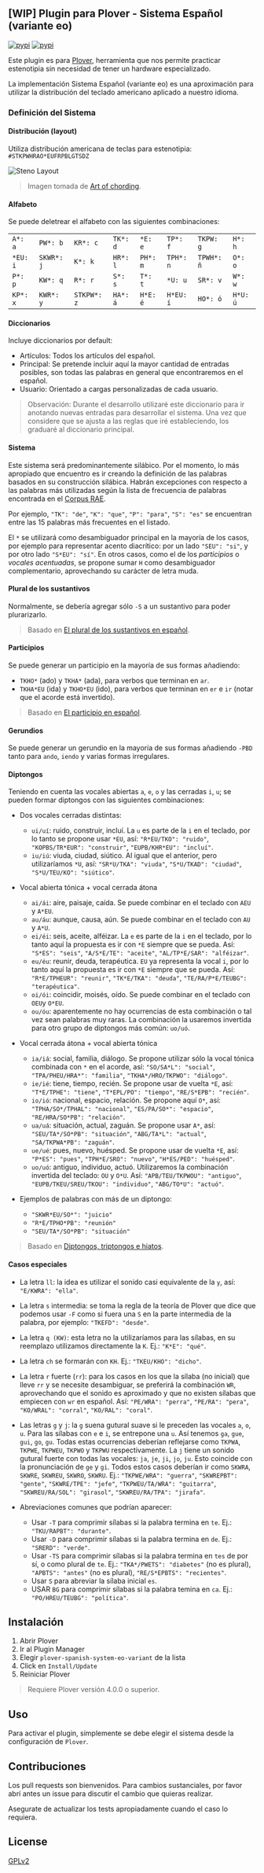 ## [WIP] Plugin para Plover - Sistema Español (variante eo)

[![pypi](https://img.shields.io/pypi/v/plover_spanish_system_eo_variant.svg)](https://pypi.org/project/plover-spanish-system-eo-variant/) [![pypi](https://img.shields.io/pypi/dm/plover_spanish_system_eo_variant.svg)](https://pypi.org/project/plover-spanish-system-eo-variant/)

Este plugin es para [Plover](https://www.openstenoproject.org/plover/), herramienta que nos permite practicar estenotipia sin necesidad de tener un hardware especializado.

La implementación Sistema Español (variante eo) es una aproximación para utilizar la distribución del teclado americano aplicado a nuestro idioma.

### Definición del Sistema

#### Distribución (layout)

Utiliza distribución americana de teclas para estenotipia: `#STKPWHRAO*EUFRPBLGTSDZ`

![Steno Layout](https://i.imgur.com/sIuOpxu.png)

> Imagen tomada de [Art of chording](https://www.artofchording.com/introduction/how-steno-works.html#chords).

#### Alfabeto

Se puede deletrear el alfabeto con las siguientes combinaciones:

|||||||||
|---|---|---|---|---|---|---|---|
|`A*: a`|`PW*: b`|`KR*: c`|`TK*: d`|`*E: e`|`TP*: f`|`TKPW: g`|`H*: h`|
|`*EU: i`|`SKWR*: j`|`K*: k`|`HR*: l`|`PH*: m`|`TPH*: n`|`TPWH*: ñ`|`O*: o`|
|`P*: p`|`KW*: q`|`R*: r`|`S*: s`|`T*: t`|`*U: u`|`SR*: v`|`W*: w`|
|`KP*: x`|`KWR*: y`|`STKPW*: z`|`HA*: á`|`H*E: é`|`H*EU: í`|`HO*: ó`|`H*U: ú`|

#### Diccionarios

Incluye diccionarios por default:

- Artículos: Todos los artículos del español.
- Principal: Se pretende incluir aquí la mayor cantidad de entradas posibles, son todas las palabras en general que encontraremos en el español.
- Usuario: Orientado a cargas personalizadas de cada usuario.

> Observación: Durante el desarrollo utilizaré este diccionario para ir anotando nuevas entradas para desarrollar el sistema. Una vez que considere que se ajusta a las reglas que iré estableciendo, los graduaré al diccionario principal.

#### Sistema

Este sistema será predominantemente silábico. Por el momento, lo más apropiado que encuentro es ir creando la definición de las palabras basados en su construcción silábica. Habrán excepciones con respecto a las palabras más utilizadas según la lista de frecuencia de palabras encontrada en el [Corpus RAE](http://corpus.rae.es/lfrecuencias.html).

Por ejemplo, `"TK": "de"`, `"K": "que"`, `"P": "para"`, `"S": "es"` se encuentran entre las 15 palabras más frecuentes en el listado.

El `*` se utilizará como desambiguador principal en la mayoría de los casos, por ejemplo para representar acento diacrítico: por un lado `"SEU": "si"`, y por otro lado `"S*EU": "sí"`. En otros casos, como el de los *participios* o *vocales acentuadas*, se propone sumar `H` como desambiguador complementario, aprovechando su carácter de letra muda.

#### Plural de los sustantivos

Normalmente, se debería agregar sólo `-S` a un sustantivo para poder plurarizarlo.
> Basado en [El plural de los sustantivos en español](https://espanol.lingolia.com/es/gramatica/sustantivos/plural).

#### Participios

Se puede generar un participio en la mayoría de sus formas añadiendo:

- `TKHO*` (ado) y `TKHA*` (ada), para verbos que terminan en `ar`.
- `TKHA*EU` (ida) y `TKHO*EU` (ido), para verbos que terminan en `er` e `ir` (notar que el acorde está invertido).

> Basado en [El participio en español](https://espanol.lingolia.com/es/gramatica/verbos/participio).

#### Gerundios

Se puede generar un gerundio en la mayoría de sus formas añadiendo `-PBD` tanto para `ando`, `iendo` y varias formas irregulares.

#### Diptongos

Teniendo en cuenta las vocales abiertas `a`, `e`, `o` y las cerradas `i`, `u`; se pueden formar diptongos con las siguientes combinaciones:

- Dos vocales cerradas distintas:
  - `ui/uí`: ruido, construir, incluí. La `u` es parte de la `i` en el teclado, por lo tanto se propone usar `*EU`, así: `"R*EU/TKO": "ruido"`, `"KOPBS/TR*EUR": "construir"`, `"EUPB/KHR*EU": "incluí"`.
  - `iu/iú`: viuda, ciudad, siútico. Al igual que el anterior, pero utilizaríamos `*U`, así: `"SR*U/TKA": "viuda"`, `"S*U/TKAD": "ciudad"`, `"S*U/TEU/KO": "siútico"`.
- Vocal abierta tónica + vocal cerrada átona
  - `ai/ái`: aire,  paisaje, caída. Se puede combinar en el teclado con `AEU` y `A*EU`.
  - `au/áu`: aunque, causa, aún. Se puede combinar en el teclado con `AU` y `A*U`.
  - `ei/éi`: seis, aceite, alféizar. La `e` es parte de la `i` en el teclado, por lo tanto aquí la propuesta es ir con `*E` siempre que se pueda. Así: `"S*ES": "seis"`, `"A/S*E/TE": "aceite"`, `"AL/TP*E/SAR": "alféizar"`.
  - `eu/éu`: reunir, deuda, terapéutica. `EU` ya representa la vocal `i`, por lo tanto aquí la propuesta es ir con `*E` siempre que se pueda. Así: `"R*E/TPHEUR": "reunir"`, `"TK*E/TKA": "deuda"`, `"TE/RA/P*E/TEUBG": "terapéutica"`.
  - `oi/ói`: coincidir, moisés, oído. Se puede combinar en el teclado con `OEU`y `O*EU`.
  - `ou/óu`: aparentemente no hay ocurrencias de esta combinación o tal vez sean palabras muy raras. La combinación la usaremos invertida para otro grupo de diptongos más común: `uo/uó`.
- Vocal cerrada átona + vocal abierta tónica
  - `ia/iá`: social, familia, diálogo. Se propone utilizar sólo la vocal tónica combinada con `*` en el acorde, así: `"SO/SA*L": "social"`, `"TPA/PHEU/HRA*": "familia"`, `"TKHA*/HRO/TKPWO": "diálogo"`.
  - `ie/ié`: tiene, tiempo, recién. Se propone usar de vuelta `*E`, así: `"T*E/TPHE": "tiene"`, `"T*EPL/PO": "tiempo"`, `"RE/S*EPB": "recién"`.
  - `io/ió`: nacional, espacio, relación. Se propone aquí `O*`, así: `"TPHA/SO*/TPHAL": "nacional"`, `"ES/PA/SO*": "espacio"`, `"RE/HRA/SO*PB": "relación"`.
  - `ua/uá`: situación, actual, zaguán. Se propone usar `A*`, así: `"SEU/TA*/SO*PB": "situación"`, `"ABG/TA*L": "actual"`, `"SA/TKPWA*PB": "zaguán"`.
  - `ue/ué`: pues, nuevo, huésped. Se propone usar de vuelta `*E`, así: `"P*ES": "pues"`, `"TPH*E/SRO": "nuevo"`, `"H*ES/PED": "huésped"`.
  - `uo/uó`: antiguo, individuo, actuó. Utilizaremos la combinación invertida del teclado: `OU` y `O*U`. Así: `"APB/TEU/TKPWOU": "antiguo"`, `"EUPB/TKEU/SREU/TKOU": "individuo"`, `"ABG/TO*U": "actuó"`.

- Ejemplos de palabras con más de un diptongo:
  - `"SKWR*EU/SO*": "juicio"`
  - `"R*E/TPHO*PB": "reunión"`
  - `"SEU/TA*/SO*PB": "situación"`

> Basado en [Diptongos, triptongos e hiatos](https://espanol.lingolia.com/es/redaccion/acentuacion#a-diptongos-triptongos-e-hiatos).


#### Casos especiales

- La letra `ll`: la idea es utilizar el sonido casi equivalente de la `y`, así: `"E/KWRA": "ella"`.

- La letra `s` intermedia: se toma la regla de la teoría de Plover que dice que podemos usar `-F` como si fuera una `S` en la parte intermedia de la palabra, por ejemplo: `"TKEFD": "desde"`.

- La letra `q (KW)`: esta letra no la utilizaríamos para las sílabas, en su reemplazo utilizamos directamente la `K`. Ej.: `"K*E": "qué"`.

- La letra `ch` se formarán con `KH`. Ej.: `"TKEU/KHO": "dicho"`.

- La letra `r` fuerte (`rr`): para los casos en los que la sílaba (no inicial) que lleve `rr` y se necesite desambiguar, se preferirá la combinación `WR`, aprovechando que el sonido es aproximado y que no existen sílabas que empiecen con `wr` en español. Así: `"PE/WRA": "perra"`, `"PE/RA": "pera"`, `"KO/WRAL": "corral"`, `"KO/RAL": "coral"`.

- Las letras `g` y `j`: la `g` suena gutural suave si le preceden las vocales `a`, `o`, `u`. Para las sílabas con `e` e `i`, se entrepone una `u`. Así tenemos `ga`, `gue`, `gui`, `go`, `gu`. Todas estas ocurrencias deberían reflejarse como `TKPWA`, `TKPWE`, `TKPWEU`, `TKPWO` y `TKPWU` respectivamente. La `j` tiene un sonido gutural fuerte con todas las vocales: `ja`, `je`, `ji`, `jo`, `ju`. Esto coincide con la pronunciación de `ge` y `gi`. Todos estos casos deberían ir como `SKWRA`, `SKWRE`, `SKWREU`, `SKWRO`, `SKWRU`. Ej.: `"TKPWE/WRA": "guerra"`, `"SKWREPBT": "gente"`, `"SKWRE/TPE": "jefe"`, `"TKPWEU/TA/WRA": "guitarra"`, `"SKWREU/RA/SOL": "girasol"`, `"SKWREU/RA/TPA": "jirafa"`.

- Abreviaciones comunes que podrían aparecer:
  - Usar `-T` para comprimir sílabas si la palabra termina en `te`. Ej.: `"TKU/RAPBT": "durante"`.
  - Usar `-D` para comprimir sílabas si la palabra termina en `de`. Ej.: `"SRERD": "verde"`.
  - Usar `-TS` para comprimir sílabas si la palabra termina en `tes` de por sí, o como plural de `te`. Ej.: `"TKA*/PWETS": "diabetes"` (no es plural), `"APBTS": "antes"` (no es plural), `"RE/S*EPBTS": "recientes"`.
  - Usar `S` para abreviar la sílaba inicial `es`.
  - USAR `BG` para comprimir sílabas si la palabra temina en `ca`. Ej.: `"PO/HREU/TEUBG": "política"`.

## Instalación

1. Abrir Plover
2. Ir al Plugin Manager
3. Elegir `plover-spanish-system-eo-variant` de la lista
4. Click en `Install/Update`
5. Reiniciar Plover

> Requiere Plover versión 4.0.0 o superior.

## Uso
Para activar el plugin, simplemente se debe elegir el sistema desde la configuración de `Plover`.

## Contribuciones
Los pull requests son bienvenidos. Para cambios sustanciales, por favor abrí antes un issue para discutir el cambio que quieras realizar.

Asegurate de actualizar los tests apropiadamente cuando el caso lo requiera.

## License
[GPLv2](https://www.gnu.org/licenses/old-licenses/gpl-2.0.html)
